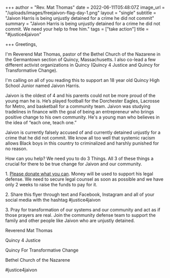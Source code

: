 +++
author = "Rev. Mat Thomas"
date = 2022-06-11T05:48:07Z
image_url = "/uploads/images/freejaivon-flag-day-1.png"
layout = "single"
subtitle = "Jaivon Harris is being unjustly detained for a crime he did not commit"
summary = "Jaivon Harris is being unjustly detained for a crime he did not commit. We need your help to free him."
tags = ["take action"]
title = "#justice4jaivon"

+++
Greetings,

I'm Reverend Mat Thomas, pastor of  the Bethel Church of the Nazarene  in the Germantown section of Quincy, Massachusetts.  I also co-lead a few different activist organizations in Quincy (Quincy 4 Justice and Quincy for Transformative Change).

I'm calling on all of you reading this to support an 18 year old Quincy High School Junior named Jaivon Harris.

Jaivon is the oldest of 4 and his parents could not be more proud of the young man he is. He’s played football for the Dorchester Eagles,  Lacrosse for Metro, and basketball for a community team.  Jaivon was studying tradelines in finance with the goal of being an entrepreneur who brings positive change to his own community.  He's a young man who believes in the idea of “each one, teach one.”

Jaivon is currently falsely accused of and currently detained unjustly for a crime that he did not commit.  We know all too well that systemic racism allows Black boys in this country to criminalized and harshly punished for no reason.

How can you help?  We need you to do 3 Things.  All 3 of these things a crucial for there to be true change for Jaivon and our community.

1\.  [Please donate what you can](https://givebutter.com/justice4jaivon).  Money will be used to support his legal defense.   We need to secure legal counsel as soon as possible and we have only 2 weeks to raise the funds to pay for it.

2\.  Share this flyer through text and Facebook, Instagram and all of your social media with the hashtag #justice4jaivon

3\.  Pray for transformation of our systems and our community and act as if those prayers are real.   Join the community defense team to support the family and other people like Jaivon who are unjustly detained.

Reverend Mat Thomas

Quincy 4 Justice

Quincy For Transformative Change

Bethel Church of the Nazarene

\#justice4jaivon